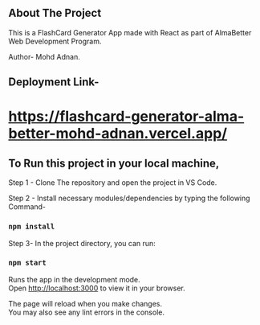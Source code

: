 ## About The Project

This is a FlashCard Generator App made with React as part of AlmaBetter Web Development Program.

Author- Mohd Adnan.

## Deployment Link-
# https://flashcard-generator-alma-better-mohd-adnan.vercel.app/



## To Run this project in your local machine, 
Step 1 - Clone The repository and open the project in VS Code.

Step 2 - Install necessary modules/dependencies by typing the following Command-
### `npm install` 

Step 3- In the project directory, you can run:

### `npm start`

Runs the app in the development mode.\
Open [http://localhost:3000](http://localhost:3000) to view it in your browser.

The page will reload when you make changes.\
You may also see any lint errors in the console.
